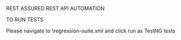 REST ASSURED REST API AUTOMATION

TO RUN TESTS

Please navigate to \regression-suite.xml
and click run as TestNG tests
